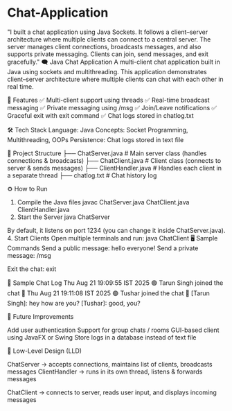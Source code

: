 # Chat-Application
"I built a chat application using Java Sockets. It follows a client–server architecture where multiple clients can connect to a central server. The server manages client connections, broadcasts messages, and also supports private messaging. Clients can join, send messages, and exit gracefully."
🗨️ Java Chat Application
A multi-client chat application built in Java using sockets and multithreading.
This application demonstrates client–server architecture where multiple clients can chat with each other in real time.

🚀 Features
✅ Multi-client support using threads
✅ Real-time broadcast messaging
✅ Private messaging using /msg <username> <message>
✅ Join/Leave notifications
✅ Graceful exit with exit command
✅ Chat logs stored in chatlog.txt

🛠️ Tech Stack
Language: Java
Concepts: Socket Programming, Multithreading, OOPs
Persistence: Chat logs stored in text file

📂 Project Structure
├── ChatServer.java      # Main server class (handles connections & broadcasts)
├── ChatClient.java      # Client class (connects to server & sends messages)
├── ClientHandler.java   # Handles each client in a separate thread
├── chatlog.txt          # Chat history log

⚙️ How to Run
1. Compile the Java files
javac ChatServer.java ChatClient.java ClientHandler.java
2. Start the Server
java ChatServer

By default, it listens on port 1234 (you can change it inside ChatServer.java).
4. Start Clients
Open multiple terminals and run:
java ChatClient
🖥️ Sample Commands
Send a public message:
hello everyone!
Send a private message:
/msg <username> <message>

Exit the chat:
exit

📝 Sample Chat Log
Thu Aug 21 19:09:55 IST 2025 🟢 Tarun Singh joined the chat 👋
Thu Aug 21 19:11:08 IST 2025 🟢 Tushar joined the chat 👋
[Tarun Singh]: hey how are you?
[Tushar]: good, you?

🔮 Future Improvements

Add user authentication
Support for group chats / rooms
GUI-based client using JavaFX or Swing
Store logs in a database instead of text file

📖 Low-Level Design (LLD)

ChatServer → accepts connections, maintains list of clients, broadcasts messages
ClientHandler → runs in its own thread, listens & forwards messages

ChatClient → connects to server, reads user input, and displays incoming messages

